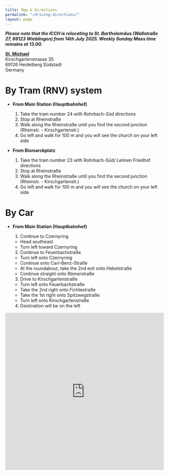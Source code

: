 ```yaml
---
title: Map & Directions
permalink: "/driving-directions/"
layout: page
---
```


***Please note that the ICCH is relocating to St. Bartholomäus (Wallstraße 27, 69123 Wieblingen) from 14th July 2025. Weekly Sunday Mass time remains at 13.00.***

**[St. Michael](https://maps.google.com/maps?q=Kirschgartenstra%C3%9Fe+35,+Heidelberg,+Germany&hl=en&ie=UTF8&sll=49.388464,8.688504&sspn=0.007878,0.01929&hnear=Kirschgartenstra%C3%9Fe+35,+69126+Heidelberg,+Karlsruhe,+Baden-W%C3%BCrttemberg,+Germany&t=m&z=16&iwloc=A)**<br/>
Kirschgartenstrasse 35<br/>
69126 Heidelberg Südstadt<br />
Germany<br />


# By Tram (RNV) system
 
- **From Main Station (Hauptbahnhof)**

    1. Take the tram number 24 with Rohrbach-Süd directions
    2. Stop at Rheinstraße
    3. Walk along the Rheinstraße until you find the second junction (Rheinstr. - Kirschgartenstr.)
    4. Go left and walk for 100 m and you will see the church on your left side

- **From Bismarckplatz**

    1. Take the tram number 23 with Rohrbach-Süd/ Leimen Friedhof directions
    2. Stop at Rheinstraße
    3. Walk along the Rheinstraße until you find the second junction (Rheinstr. - Kirschgartenstr.)
    4. Go left and walk for 100 m and you will see the church on your left side
 
# By Car

- **From Main Station (Hauptbahnhof)**
 
    1. Continue to Czernyring
     - Head southeast
     - Turn left toward Czernyring

    2. Continue to Feuerbachstraße
     - Turn left onto Czernyring
     - Continue onto Carl-Benz-Straße
     - At the roundabout, take the 2nd exit onto Hebelstraße
     - Continue straight onto Römerstraße

    3. Drive to Kirschgartenstraße
     - Turn left onto Feuerbachstraße
     - Take the 2nd right onto Fichtestraße
     - Take the 1st right onto Spitzwegstraße
     - Turn left onto Kirschgartenstraße

    4. Destination will be on the left

<iframe width="100%" height="500px" frameborder="no" scrolling="auto" src="https://www.google.com/maps/embed?pb=!1m29!1m12!1m3!1d20772.505023862697!2d8.680906200000036!3d49.39825551590391!2m3!1f0!2f0!3f0!3m2!1i1024!2i768!4f13.1!4m14!1i0!3e6!4m5!1s0x4797c0d8fef51cbd%3A0x9b2b52faa371d535!2sHeidelberg+Hbf%2C+Heidelberg%2C+Deutschland!3m2!1d49.403566999999995!2d8.675442!4m5!1s0x4797c0ec69ae95a3%3A0x665d307427d4704f!2sKirschgartenstra%C3%9Fe+35%2C+69126+Heidelberg%2C+Deutschland!3m2!1d49.38849!2d8.68792!5e0!3m2!1sde!2sus!4v1417360425414"></iframe>
